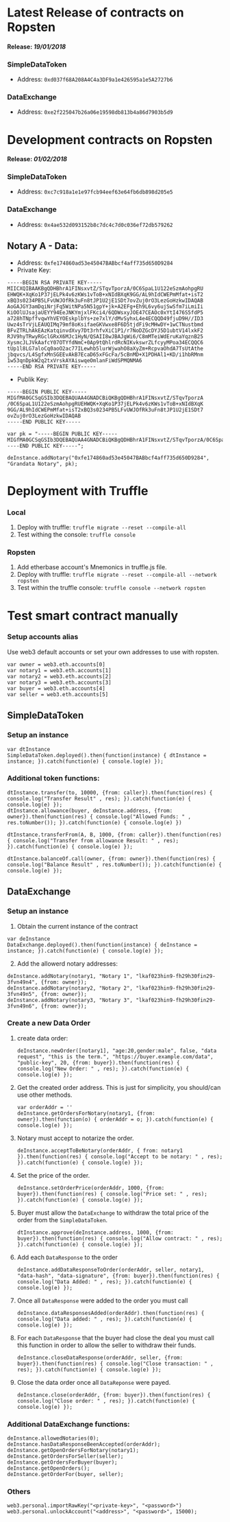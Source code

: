 
# Latest Release of contracts on Ropsten
#### Release: _19/01/2018_

### SimpleDataToken
- Address: `0xd037f68A208A4C4a3DF9a1e426595a1e5A2727b6`

### DataExchange
- Address: `0xe2f225047b26a06e19598db813b4a86d7903b5d9`


# Development contracts on Ropsten
#### Release: _01/02/2018_

### SimpleDataToken
- Address: `0xc7c918a1e1e97fcb94eef63e64fb6db898d205e5`

### DataExchange
- Address: `0x4ae532d093152b8c7dc4c7d0c036ef72db579262`


## Notary A - Data:
- Address: `0xfe174860ad53e45047BABbcf4aff735d650D9284`
- Private Key:
```
-----BEGIN RSA PRIVATE KEY-----
MIICXQIBAAKBgQDHBhrA1FINsxvtZ/STqvTporzA/0C6SpaL1U122eSzmAohpgRU
EHWQK+XqKo1P37jELPk4v6zKWs1vToB+xNIdBXqK9GG/AL9hIdCWEPmMfat+isT2
xBQ3s0234PB5LFvUWJOfRk3uFn8tJP1U2jE1SDt7ovZuj0rO3LezGoHzkwIDAQAB
AoGAJGY3amDqiNrjFq5WitNPa5N51gpY+jk+A2EFg+Eh9L6vy6ujSwSfm7iLmiIi
KiOOlUJsajaUEYY94EeJNKYmjxlFKci4/6QDWsxyJOE47CEAOc0xYtI476S5fdP5
a728hTNpffvqwYhVEYOEskplbYs+ze7xlY/dMvSyhxL4e4ECQQD49fjuD9H//ID3
Uwz4sTrVjLEAUQIMq79mf8oKsifaeGKVwxe8F6D5tjdFi9cMHwDY+1wCTNustbmd
BFvZTRLhAkEAzKatqinvdXvy7Dt3rhfvXiC1P1/r7NoDZGcDYJ5D1ubtV14lxkF2
RJV9hyTRwyRGclGRxX6MJc1HyN/QSAII8wJBAJgWi6/C8mMTeiWdEruKaYqznB25
XysmcJLJVkAafcY07OTYfdNmC+0Ap9tQhlrdRcNIKvkswrZLfcyyMPoa34ECQQC6
tUp1l8LG7aloCq0aoO2ac77ILewhb5lurWjwahO8aXyZm+RcpvaOhdA7TsUtAthe
jbqvcs/L4SgfxMnSGEEvAkB7EcaD65xFGcFa/5cBnMD+X1PDHAl1+KD/i1hbRMnm
1w53qnDpkW2q2txVrskAYAiswqeOmlanFiWdSPMQNMA6
-----END RSA PRIVATE KEY-----
```
- Publik Key:
```
-----BEGIN PUBLIC KEY-----
MIGfMA0GCSqGSIb3DQEBAQUAA4GNADCBiQKBgQDHBhrA1FINsxvtZ/STqvTporzA
/0C6SpaL1U122eSzmAohpgRUEHWQK+XqKo1P37jELPk4v6zKWs1vToB+xNIdBXqK
9GG/AL9hIdCWEPmMfat+isT2xBQ3s0234PB5LFvUWJOfRk3uFn8tJP1U2jE1SDt7
ovZuj0rO3LezGoHzkwIDAQAB
-----END PUBLIC KEY-----
```

```
var pk = "-----BEGIN PUBLIC KEY-----MIGfMA0GCSqGSIb3DQEBAQUAA4GNADCBiQKBgQDHBhrA1FINsxvtZ/STqvTporzA/0C6SpaL1U122eSzmAohpgRUEHWQK+XqKo1P37jELPk4v6zKWs1vToB+xNIdBXqK9GG/AL9hIdCWEPmMfat+isT2xBQ3s0234PB5LFvUWJOfRk3uFn8tJP1U2jE1SDt7ovZuj0rO3LezGoHzkwIDAQAB-----END PUBLIC KEY-----";

deInstance.addNotary("0xfe174860ad53e45047BABbcf4aff735d650D9284", "Grandata Notary", pk);
```



# Deployment with Truffle
### Local
1. Deploy with truffle: `truffle migrate --reset --compile-all`
2. Test withing the console: `truffle console`

### Ropsten

1. Add etherbase account's Mnemonics in truffle.js file.
2. Deploy with truffle: `truffle migrate --reset --compile-all --network ropsten`
3. Test within the truffle console: `truffle console --network ropsten`

# Test smart contract manually

### Setup accounts alias
Use web3 default accounts or set your own addresses to use with ropsten.

```
var owner = web3.eth.accounts[0]
var notary1 = web3.eth.accounts[1]
var notary2 = web3.eth.accounts[2]
var notary3 = web3.eth.accounts[3]
var buyer = web3.eth.accounts[4]
var seller = web3.eth.accounts[5]
```

## SimpleDataToken
### Setup an instance
```
var dtInstance
SimpleDataToken.deployed().then(function(instance) { dtInstance = instance; }).catch(function(e) { console.log(e) });
```

### Additional token functions:

```
dtInstance.transfer(to, 10000, {from: caller}).then(function(res) { console.log("Transfer Result" , res); }).catch(function(e) { console.log(e) });
dtInstance.allowance(buyer, deInstance.address, {from: owner}).then(function(res) { console.log("Allowed Funds: " , res.toNumber()); }).catch(function(e) { console.log(e) })

dtInstance.transferFrom(A, B, 1000, {from: caller}).then(function(res) { console.log("Transfer from allowance Result: " , res); }).catch(function(e) { console.log(e) });

dtInstance.balanceOf.call(owner, {from: owner}).then(function(res) { console.log("Balance Result" , res.toNumber()); }).catch(function(e) { console.log(e) });
```


## DataExchange
### Setup an instance
1. Obtain the current instance of the contract
```
var deInstance
DataExchange.deployed().then(function(instance) { deInstance = instance; }).catch(function(e) { console.log(e) });
```

2. Add the allowerd notary addresses:
```
deInstance.addNotary(notary1, "Notary 1", "lkaf023hin9-fh29h30fin29-3fvn49n4", {from: owner});
deInstance.addNotary(notary2, "Notary 2", "lkaf023hin9-fh29h30fin29-3fvn49n5", {from: owner});
deInstance.addNotary(notary3, "Notary 3", "lkaf023hin9-fh29h30fin29-3fvn49n6", {from: owner});
```

### Create a new Data Order

1. create data order:
    ```
    deInstance.newOrder([notary1], "age:20,gender:male", false, "data request", "this is the term.", "https://buyer.example.com/data", "public-key", 20, {from: buyer}).then(function(res) { console.log("New Order: " , res); }).catch(function(e) { console.log(e) });
    ```

2. Get the created order address. This is just for simplicity, you should/can use other methods.
    ```
    var orderAddr = ''
    deInstance.getOrdersForNotary(notary1, {from: owner}).then(function(o) { orderAddr = o; }).catch(function(e) { console.log(e) });
    ```

3. Notary must accept to notarize the order.
    ```
    deInstance.acceptToBeNotary(orderAddr, { from: notary1 }).then(function(res) { console.log("Accept to be notary: " , res); }).catch(function(e) { console.log(e) });
    ```

4. Set the price of the order.
    ```
    deInstance.setOrderPrice(orderAddr, 1000, {from: buyer}).then(function(res) { console.log("Price set: " , res); }).catch(function(e) { console.log(e) });
    ```

5. Buyer must allow the `DataExchange` to withdraw the total price of the order from the `SimpleDataToken`.
    ```
    dtInstance.approve(deInstance.address, 1000, {from: buyer}).then(function(res) { console.log("Allow contract: " , res); }).catch(function(e) { console.log(e) });
    ```

6. Add each `DataResponse` to the order
    ```
    deInstance.addDataResponseToOrder(orderAddr, seller, notary1, "data-hash", "data-signature", {from: buyer}).then(function(res) { console.log("Data Added: " , res); }).catch(function(e) { console.log(e) });
    ```

7. Once all `DataResponse` were added to the order you must call
    ```
    deInstance.dataResponsesAdded(orderAddr).then(function(res) { console.log("Data added: " , res); }).catch(function(e) { console.log(e) });
    ```

8. For each `DataResponse` that the buyer had close the deal you must call this function in order to allow the seller to withdraw their funds.
    ```
    deInstance.closeDataResponse(orderAddr, seller, {from: buyer}).then(function(res) { console.log("Close transaction: " , res); }).catch(function(e) { console.log(e) });
    ```

9. Close the data order once all `DataReponse` were payed.
    ```
    deInstance.close(orderAddr, {from: buyer}).then(function(res) { console.log("Close order: " , res); }).catch(function(e) { console.log(e) });
    ```


### Additional DataExchange functions:

```
deInstance.allowedNotaries(0);
deInstance.hasDataResponseBeenAccepted(orderAddr);
deInstance.getOpenOrdersForNotary(notary1);
deInstance.getOrdersForSeller(seller);
deInstance.getOrdersForBuyer(buyer);
deInstance.getOpenOrders();
deInstance.getOrderFor(buyer, seller);
```

### Others
```
web3.personal.importRawKey("<private-key>", "<password>")
web3.personal.unlockAccount("<address>", "<password>", 15000);
```

